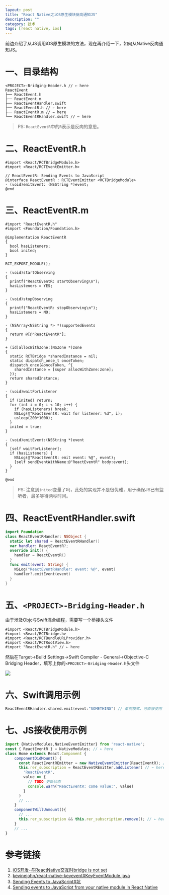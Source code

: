 ```yaml
---
layout: post
title: "React Native之iOS原生模块反向通知JS"
description: ""
category: 技术
tags: [react native, ios]
---
```


前边介绍了从JS调用iOS原生模块的方法，现在再介绍一下，如何从Native反向通知JS。

# 一、目录结构

```
<PROJECT>-Bridging-Header.h // ← here
ReactEvent
├── ReactEvent.h
├── ReactEvent.m
├── ReactEventHandler.swift
├── ReactEventR.h // ← here
├── ReactEventR.m // ← here
└── ReactEventRHandler.swift // ← here
```
> PS: `ReactEventR`中的`R`表示是反向的意思。

<!-- more -->


# 二、ReactEventR.h

```objc
#import <React/RCTBridgeModule.h>
#import <React/RCTEventEmitter.h>

// ReactEventR: Sending Events to JavaScript
@interface ReactEventR : RCTEventEmitter <RCTBridgeModule>
- (void)emitEvent: (NSString *)event;
@end
```

# 三、ReactEventR.m

```objc
#import "ReactEventR.h"
#import <Foundation/Foundation.h>

@implementation ReactEventR
{
  bool hasListeners;
  bool inited;
}

RCT_EXPORT_MODULE();

- (void)startObserving
{
  printf("ReactEventR: startObserving\n");
  hasListeners = YES;
}

- (void)stopObserving
{
  printf("ReactEventR: stopObserving\n");
  hasListeners = NO;
}

- (NSArray<NSString *> *)supportedEvents
{
  return @[@"ReactEventR"];
}

+ (id)allocWithZone:(NSZone *)zone
{
  static RCTBridge *sharedInstance = nil;
  static dispatch_once_t onceToken;
  dispatch_once(&onceToken, ^{
    sharedInstance = [super allocWithZone:zone];
  });
  return sharedInstance;
}

- (void)waitForListener
{
  if (inited) return;
  for (int i = 0; i < 10; i++) {
    if (hasListeners) break;
    NSLog(@"ReactEventR: wait for listener: %d", i);
    usleep(200*1000);
  }
  inited = true;
}

- (void)emitEvent:(NSString *)event
{
  [self waitForListener];
  if (hasListeners) {
    NSLog(@"ReactEventR: emit event: %@", event);
    [self sendEventWithName:@"ReactEventR" body:event];
  }
}

@end
```

> PS: 注意到`inited`变量了吗，此处的实现并不是很优雅，用于确保JS已有监听者，最多等待两秒时间。

# 四、ReactEventRHandler.swift

```swift
import Foundation
class ReactEventRHandler: NSObject {
  static let shared = ReactEventRHandler()
  var handler: ReactEventR?;
  override init() {
    handler = ReactEventR()
  }
  func emit(event: String) {
    NSLog("ReactEventRHandler: event: %@", event)
    handler?.emitEvent(event)
  }
}
```

# 五、`<PROJECT>-Bridging-Header.h`

由于涉及Objc与Swift混合编程，需要写一个桥接头文件

```objc
#import <React/RCTBridgeModule.h>
#import <React/RCTBridge.h>
#import <React/RCTBundleURLProvider.h>
#import <React/RCTRootView.h>
#import "ReactEventR.h" // ← here
```
然后在Target→Build Settings→Swift Compiler - General→Objective-C Bridging Header，填写上你的`<PROJECT>-Bridging-Header.h`头文件

![](https://media-1256569450.cos.ap-chengdu.myqcloud.com/blog/15557727768229.jpg)

# 六、Swift调用示例
```swift
ReactEventRHandler.shared.emit(event:"SOMETHING") // 单例模式，可直接使用
```

# 七、JS接收使用示例

```js
import {NativeModules,NativeEventEmitter} from 'react-native';
const { ReactEventR } = NativeModules; // ← here
class Home extends React.Component {
    componentDidMount() {
      const ReactEventREmitter = new NativeEventEmitter(ReactEventR); // ← here
      this.rer_subscription = ReactEventREmitter.addListener( // ← here
        'ReactEventR',
        value => {
          // TODO 更新状态
          console.warn("ReactEventR: come value:", value)
        }
      )
      // ...
    }
    componentWillUnmount(){
      // ...
      this.rer_subscription && this.rer_subscription.remove(); // ← here
    }
    // ...
}
```

# 参考链接
1. [iOS开发-与ReactNative交互时bridge is not set](https://www.jianshu.com/p/e071814cfa8d)
2. [kevinejohn/react-native-keyevent#KeyEventModule.java](https://github.com/kevinejohn/react-native-keyevent/blob/master/android/src/main/java/com/github/kevinejohn/keyevent/KeyEventModule.java)
3. [Sending Events to JavaScript#坑](https://facebook.github.io/react-native/docs/native-modules-ios#sending-events-to-javascript)
4. [Sending events to JavaScript from your native module in React Native](https://blog.callstack.io/sending-events-to-javascript-from-your-native-module-in-react-native-29244f890e04)